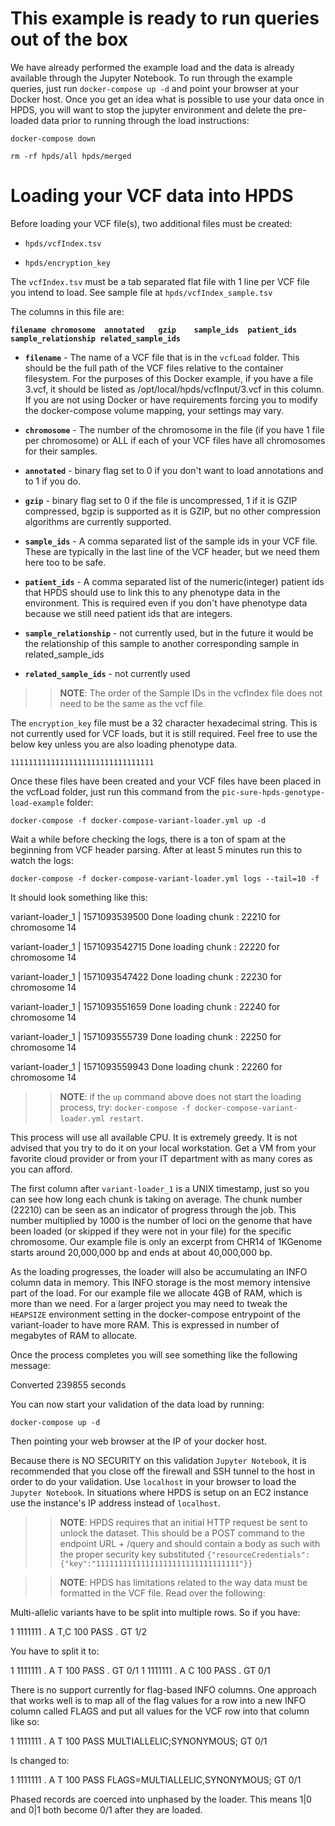 # This example is ready to run queries out of the box
We have already performed the example load and the data is already available through the Jupyter Notebook. To run through the example queries, just run `docker-compose up -d` and point your browser at your Docker host. Once you get an idea what is possible to use your data once in HPDS, you will want to stop the jupyter environment and delete the pre-loaded data prior to running through the load instructions:

`docker-compose down`

`rm -rf hpds/all hpds/merged`

# Loading your VCF data into HPDS

Before loading your VCF file(s), two additional files must be created:

* `hpds/vcfIndex.tsv`

* `hpds/encryption_key`

The `vcfIndex.tsv` must be a tab separated flat file with 1 line per VCF file you intend to load. See sample file at `hpds/vcfIndex_sample.tsv`

The columns in this file are:

**`filename	chromosome	annotated	gzip	sample_ids	patient_ids	sample_relationship	related_sample_ids`** 

- **`filename`** - The name of a VCF file that is in the `vcfLoad` folder. This should be the full path of the VCF files relative to the container filesystem. For the purposes of this Docker example, if you have a file 3.vcf, it should be listed as /opt/local/hpds/vcfInput/3.vcf in this column. If you are not using Docker or have requirements forcing you to modify the docker-compose volume mapping, your settings may vary. 

- **`chromosome`** - The number of the chromosome in the file (if you have 1 file per chromosome) or ALL if each of your VCF files have all chromosomes for their samples.

- **`annotated`** - binary flag set to 0 if you don't want to load annotations and to 1 if you do.

- **`gzip`** - binary flag set to 0 if the file is uncompressed, 1 if it is GZIP compressed, bgzip is supported as it is GZIP, but no other compression algorithms are currently supported.

- **`sample_ids`** - A comma separated list of the sample ids in your VCF file. These are typically in the last line of the VCF header, but we need them here too to be safe.

- **`patient_ids`** - A comma separated list of the numeric(integer) patient ids that HPDS should use to link this to any phenotype data in the environment. This is required even if you don't have phenotype data because we still need patient ids that are integers.

- **`sample_relationship`** - not currently used, but in the future it would be the relationship of this sample to another corresponding sample in related_sample_ids

- **`related_sample_ids`** - not currently used

>> **NOTE**: The order of the Sample IDs in the vcfIndex file does not need to be the same as the vcf file.

The `encryption_key` file must be a 32 character hexadecimal string. This is not currently used for VCF loads, but it is still required. Feel free to use the below key unless you are also loading phenotype data.

`11111111111111111111111111111111`

Once these files have been created and your VCF files have been placed in the vcfLoad folder, just run this command from the `pic-sure-hpds-genotype-load-example` folder:

`docker-compose -f docker-compose-variant-loader.yml up -d`

Wait a while before checking the logs, there is a ton of spam at the beginning from VCF header parsing. After at least 5 minutes run this to watch the logs:

`docker-compose -f docker-compose-variant-loader.yml logs --tail=10 -f`

It should look something like this:

variant-loader_1  | 1571093539500 Done loading chunk : 22210 for chromosome 14

variant-loader_1  | 1571093542715 Done loading chunk : 22220 for chromosome 14

variant-loader_1  | 1571093547422 Done loading chunk : 22230 for chromosome 14

variant-loader_1  | 1571093551659 Done loading chunk : 22240 for chromosome 14

variant-loader_1  | 1571093555739 Done loading chunk : 22250 for chromosome 14

variant-loader_1  | 1571093559943 Done loading chunk : 22260 for chromosome 14

>> **NOTE**: if the `up` command above does not start the loading process, try: `docker-compose -f docker-compose-variant-loader.yml restart`. 

This process will use all available CPU. It is extremely greedy. It is not advised that you try to do it on your local workstation. Get a VM from your favorite cloud provider or from your IT department with as many cores as you can afford.

The first column after `variant-loader_1` is a UNIX timestamp, just so you can see how long each chunk is taking on average. The chunk number (22210) can be seen as an indicator of progress through the job. This number multiplied by 1000 is the number of loci on the genome that have been loaded (or skipped if they were not in your file) for the specific chromosome. Our example file is only an excerpt from CHR14 of 1KGenome starts around 20,000,000 bp and ends at about 40,000,000 bp.

As the loading progresses, the loader will also be accumulating an INFO column data in memory. This INFO storage is the most memory intensive part of the load. For our example file we allocate 4GB of RAM, which is more than we need. For a larger project you may need to tweak the `HEAPSIZE` environment setting in the docker-compose entrypoint of the variant-loader to have more RAM. This is expressed in number of megabytes of RAM to allocate.

Once the process completes you will see something like the following message:

Converted 239855 seconds

You can now start your validation of the data load by running:

`docker-compose up -d`

Then pointing your web browser at the IP of your docker host.

Because there is NO SECURITY on this validation `Jupyter Notebook`, it is recommended that you close off the firewall and SSH tunnel to the host in order to do your validation. Use `localhost` in your browser to load the `Jupyter Notebook`.  In situations where HPDS is setup on an EC2 instance use the instance's IP address instead of `localhost`.

>> **NOTE**: HPDS requires that an initial HTTP request be sent to unlock the dataset. This should be a POST command to the endpoint URL + /query and should contain a body as such with the proper security key substituted `{"resourceCredentials":{"key":"11111111111111111111111111111111"}}`

>> **NOTE**: HPDS has limitations related to the way data must be formatted in the VCF file. Read over the following:


Multi-allelic variants have to be split into multiple rows. So if you have:

1	1111111	.	A	T,C	100	PASS	.	GT	1/2

You have to split it to:

1	1111111	.	A	T	100	PASS	.	GT	0/1
1	1111111	.	A	C	100	PASS	.	GT	0/1


There is no support currently for flag-based INFO columns. One approach that works well is to map all of the flag values for a row into a new INFO column called FLAGS and put all values for the VCF row into that column like so:

1	1111111	.	A	T	100	PASS	MULTIALLELIC;SYNONYMOUS;	GT	0/1

Is changed to:

1	1111111	.	A	T	100	PASS	FLAGS=MULTIALLELIC,SYNONYMOUS;	GT	0/1


Phased records are coerced into unphased by the loader. This means 1|0 and 0|1 both become 0/1 after they are loaded.



